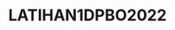 # LATIHAN1DPBO2022

<!-- Saya Sarah Muhammad Abduh 2002939 mengerjakan Latihan 1 dalam mata kuliah DPBO untuk keberkahanNya maka saya tidak melakukan kecurangan seperti yang telah dispesifikasikan. Aamiin. -->
